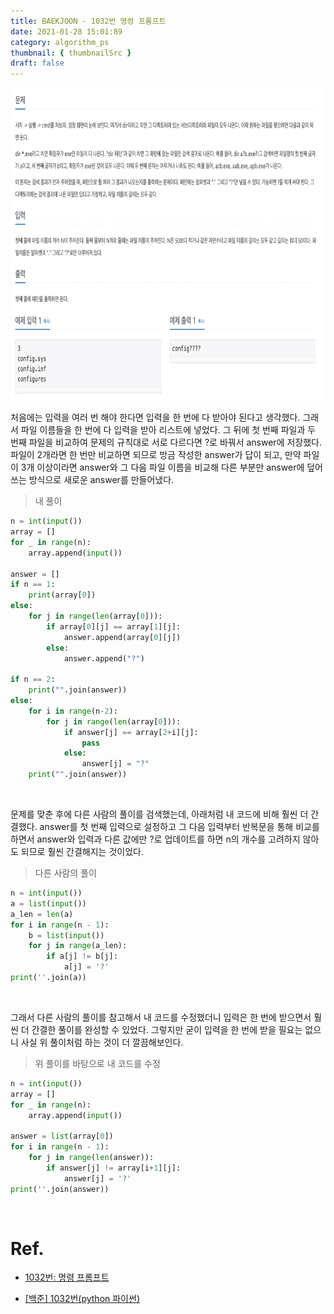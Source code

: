 ```yaml
---
title: BAEKJOON - 1032번 명령 프롬프트
date: 2021-01-28 15:01:89
category: algorithm_ps
thumbnail: { thumbnailSrc }
draft: false
---
```


<img src="./image/1032.png"  width="750" height="500">

</br>

처음에는 입력을 여러 번 해야 한다면 입력을 한 번에 다 받아야 된다고 생각했다. 그래서 파일 이름들을 한 번에 다 입력을 받아 리스트에 넣었다. 그 뒤에 첫 번째 파일과 두 번째 파일을 비교하여 문제의 규칙대로 서로 다르다면 ?로 바꿔서 answer에 저장했다. 파일이 2개라면 한 번만 비교하면 되므로 방금 작성한 answer가 답이 되고, 만약 파일이 3개 이상이라면 answer와 그 다음 파일 이름을 비교해 다른 부분만 answer에 덮어쓰는 방식으로 새로운 answer를 만들어냈다.

> 내 풀이

```python
n = int(input())
array = []
for _ in range(n):
    array.append(input())

answer = []
if n == 1:
    print(array[0])
else:
    for j in range(len(array[0])):
        if array[0][j] == array[1][j]:
            answer.append(array[0][j])
        else:
            answer.append("?")

if n == 2:
    print("".join(answer))
else:
    for i in range(n-2):
        for j in range(len(array[0])):
            if answer[j] == array[2+i][j]:
                pass
            else:
                answer[j] = "?"
    print("".join(answer))
```

</br>

문제를 맞춘 후에 다른 사람의 풀이를 검색했는데, 아래처럼 내 코드에 비해 훨씬 더 간결했다. answer를 첫 번째 입력으로 설정하고 그 다음 입력부터 반복문을 통해 비교를 하면서 answer와 입력과 다른 값에만 ?로 업데이트를 하면 n의 개수를 고려하지 않아도 되므로 훨씬 간결해지는 것이었다.

> 다른 사람의 풀이

```python
n = int(input())
a = list(input())
a_len = len(a)
for i in range(n - 1):
    b = list(input())
    for j in range(a_len):
        if a[j] != b[j]:
            a[j] = '?'
print(''.join(a))
```

</br>

그래서 다른 사람의 풀이를 참고해서 내 코드를 수정했더니 입력은 한 번에 받으면서 훨씬 더 간결한 풀이를 완성할 수 있었다. 그렇지만 굳이 입력을 한 번에 받을 필요는 없으니 사실 위 풀이처럼 하는 것이 더 깔끔해보인다.

> 위 풀이를 바탕으로 내 코드를 수정

```python
n = int(input())
array = []
for _ in range(n):
    array.append(input())

answer = list(array[0])
for i in range(n - 1):
    for j in range(len(answer)):
        if answer[j] != array[i+1][j]:
            answer[j] = '?'
print(''.join(answer))
```

</br>

# Ref.

- [1032번: 명령 프롬프트](https://www.acmicpc.net/problem/1032)

- [[백준] 1032번(python 파이썬)](https://pacific-ocean.tistory.com/155)